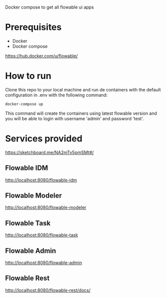 Docker compose to get all flowable ui apps

# Prerequisites

- Docker
- Docker compose

https://hub.docker.com/u/flowable/

# How to run

Clone this repo to your local machine and run de containers with the default configuration in .env with the following command:

```
docker-compose up
```

This command will create the containers using latest flowable version and you will be able to login with username 'admin' 
and password 'test'.

# Services provided

https://sketchboard.me/NA2mTv5pmSMt#/

## Flowable IDM

[http://localhost:8080/flowable-idm](http://localhost:8080/flowable-idm)

## Flowable Modeler

[http://localhost:8080/flowable-modeler](http://localhost:8080/flowable-modeler)

## Flowable Task

[http://localhost:8080/flowable-task](http://localhost:8080/flowable-task)

## Flowable Admin

[http://localhost:8080/flowable-admin](http://localhost:8080/flowable-admin)

## Flowable Rest

[http://localhost:8080/flowable-rest/docs/](http://localhost:8080/flowable-rest/docs/)
